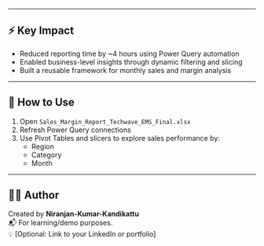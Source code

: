 
---

## ⚡ Key Impact

- Reduced reporting time by ~4 hours using Power Query automation  
- Enabled business-level insights through dynamic filtering and slicing  
- Built a reusable framework for monthly sales and margin analysis  

---

## 🧠 How to Use

1. Open `Sales_Margin_Report_Techwave_EMS_Final.xlsx`
2. Refresh Power Query connections
3. Use Pivot Tables and slicers to explore sales performance by:
   - Region  
   - Category  
   - Month  

---

## 🙋‍♂️ Author

Created by **Niranjan-Kumar-Kandikattu**  
📬 For learning/demo purposes.  
💡 [Optional: Link to your LinkedIn or portfolio]



